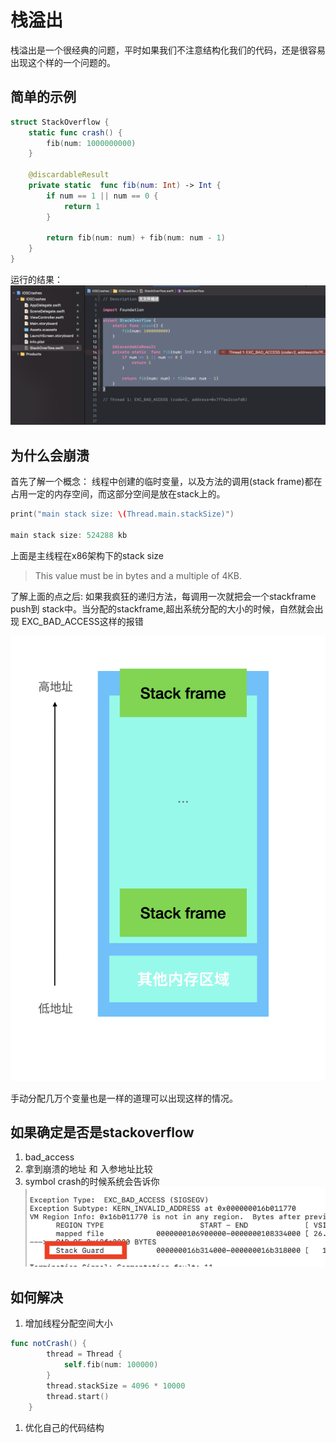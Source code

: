 # 栈溢出
栈溢出是一个很经典的问题，平时如果我们不注意结构化我们的代码，还是很容易出现这个样的一个问题的。
## 简单的示例
```swift
struct StackOverflow {
    static func crash() {
        fib(num: 1000000000)
    }
    
    @discardableResult
    private static  func fib(num: Int) -> Int {
        if num == 1 || num == 0 {
            return 1
        }
        
        return fib(num: num) + fib(num: num - 1)
    }
}
```

运行的结果：
![crash截图](./1.png)

## 为什么会崩溃
首先了解一个概念：
线程中创建的临时变量，以及方法的调用(stack frame)都在占用一定的内存空间，而这部分空间是放在stack上的。
```swift
print("main stack size: \(Thread.main.stackSize)")

main stack size: 524288 kb
```
上面是主线程在x86架构下的stack size

> This value must be in bytes and a multiple of 4KB.

了解上面的点之后:
如果我疯狂的递归方法，每调用一次就把会一个stackframe push到 stack中。当分配的stackframe,超出系统分配的大小的时候，自然就会出现 EXC_BAD_ACCESS这样的报错

![](2.png)

手动分配几万个变量也是一样的道理可以出现这样的情况。

## 如果确定是否是stackoverflow
1. bad_access
2. 拿到崩溃的地址 和 入参地址比较
3. symbol crash的时候系统会告诉你
![](3.png) 

## 如何解决
1. 增加线程分配空间大小
```swift
func notCrash() {
        thread = Thread {
            self.fib(num: 100000)
        }
        thread.stackSize = 4096 * 10000
        thread.start()
    }
```

1. 优化自己的代码结构

